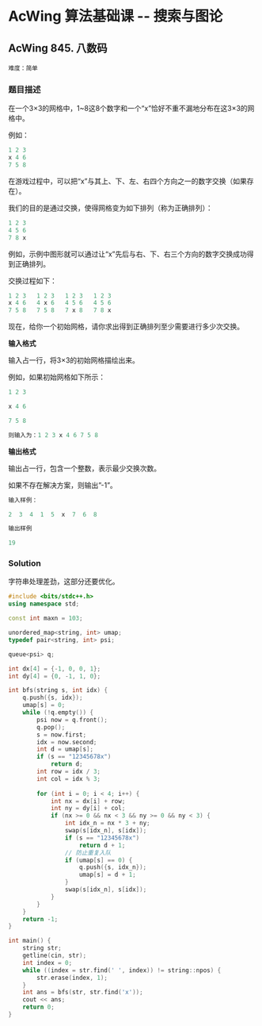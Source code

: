 # AcWing 算法基础课 -- 搜索与图论

## AcWing 845. 八数码

`难度：简单`

### 题目描述

在一个3×3的网格中，1~8这8个数字和一个“x”恰好不重不漏地分布在这3×3的网格中。

例如：

```r
1 2 3
x 4 6
7 5 8
```

在游戏过程中，可以把“x”与其上、下、左、右四个方向之一的数字交换（如果存在）。

我们的目的是通过交换，使得网格变为如下排列（称为正确排列）：

```r
1 2 3
4 5 6
7 8 x
```

例如，示例中图形就可以通过让“x”先后与右、下、右三个方向的数字交换成功得到正确排列。

交换过程如下：

```r
1 2 3   1 2 3   1 2 3   1 2 3
x 4 6   4 x 6   4 5 6   4 5 6
7 5 8   7 5 8   7 x 8   7 8 x
```

现在，给你一个初始网格，请你求出得到正确排列至少需要进行多少次交换。


**输入格式**

输入占一行，将3×3的初始网格描绘出来。

例如，如果初始网格如下所示：

```r
1 2 3

x 4 6

7 5 8

则输入为：1 2 3 x 4 6 7 5 8
```

**输出格式**

输出占一行，包含一个整数，表示最少交换次数。

如果不存在解决方案，则输出”-1”。

```r
输入样例：

2  3  4  1  5  x  7  6  8 

输出样例

19
```

### Solution

字符串处理差劲，这部分还要优化。

```cpp
#include <bits/stdc++.h>
using namespace std;

const int maxn = 103;

unordered_map<string, int> umap;
typedef pair<string, int> psi;

queue<psi> q;

int dx[4] = {-1, 0, 0, 1};
int dy[4] = {0, -1, 1, 0};

int bfs(string s, int idx) {
    q.push({s, idx});
    umap[s] = 0;
    while (!q.empty()) {
        psi now = q.front();
        q.pop();
        s = now.first;
        idx = now.second;
        int d = umap[s];
        if (s == "12345678x")
            return d;
        int row = idx / 3;
        int col = idx % 3;
        
        for (int i = 0; i < 4; i++) {
            int nx = dx[i] + row;
            int ny = dy[i] + col;
            if (nx >= 0 && nx < 3 && ny >= 0 && ny < 3) {
                int idx_n = nx * 3 + ny;
                swap(s[idx_n], s[idx]);
                if (s == "12345678x")
                    return d + 1;
                // 防止重复入队
                if (umap[s] == 0) {
                    q.push({s, idx_n});
                    umap[s] = d + 1;
                }
                swap(s[idx_n], s[idx]);
            }
        }
    }
    return -1;
}

int main() {
    string str;
    getline(cin, str);
    int index = 0;
    while ((index = str.find(' ', index)) != string::npos) {
        str.erase(index, 1);
    }
    int ans = bfs(str, str.find('x'));
    cout << ans;
    return 0;
}
```